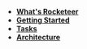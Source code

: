 - **[What's Rocketeer](https://github.com/Anahkiasen/rocketeer/wiki/What-Rocketeer)**
- **[Getting Started](https://github.com/Anahkiasen/rocketeer/wiki/Getting-started)**
- **[Tasks](https://github.com/Anahkiasen/rocketeer/wiki/Tasks)**
- **[Architecture](https://github.com/Anahkiasen/rocketeer/wiki/Architecture)**